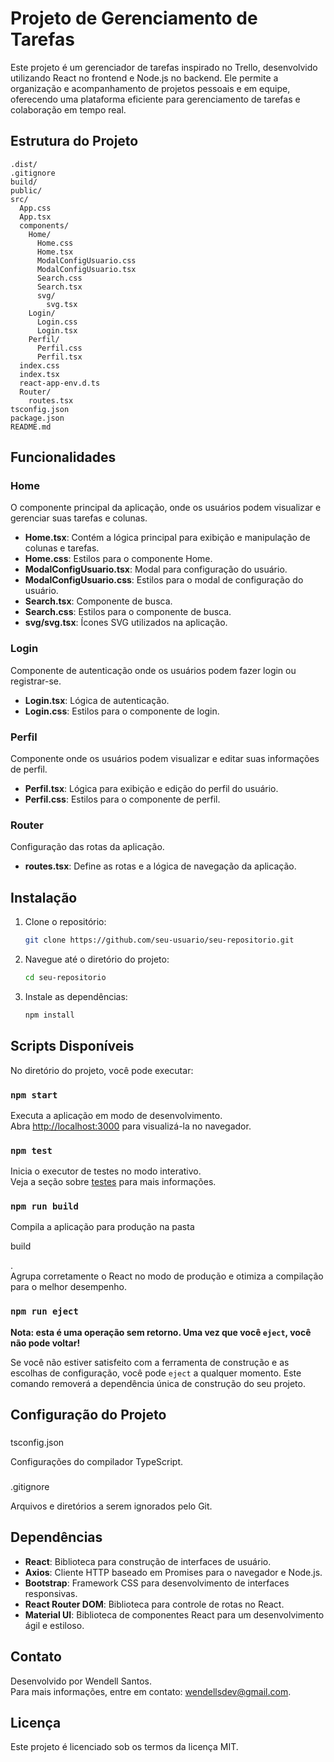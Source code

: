 # Projeto de Gerenciamento de Tarefas

Este projeto é um gerenciador de tarefas inspirado no Trello, desenvolvido utilizando React no frontend e Node.js no backend. Ele permite a organização e acompanhamento de projetos pessoais e em equipe, oferecendo uma plataforma eficiente para gerenciamento de tarefas e colaboração em tempo real.

## Estrutura do Projeto

```plaintext
.dist/
.gitignore
build/
public/
src/
  App.css
  App.tsx
  components/
    Home/
      Home.css
      Home.tsx
      ModalConfigUsuario.css
      ModalConfigUsuario.tsx
      Search.css
      Search.tsx
      svg/
        svg.tsx
    Login/
      Login.css
      Login.tsx
    Perfil/
      Perfil.css
      Perfil.tsx
  index.css
  index.tsx
  react-app-env.d.ts
  Router/
    routes.tsx
tsconfig.json
package.json
README.md
```

## Funcionalidades

### Home

O componente principal da aplicação, onde os usuários podem visualizar e gerenciar suas tarefas e colunas.

- **Home.tsx**: Contém a lógica principal para exibição e manipulação de colunas e tarefas.
- **Home.css**: Estilos para o componente Home.
- **ModalConfigUsuario.tsx**: Modal para configuração do usuário.
- **ModalConfigUsuario.css**: Estilos para o modal de configuração do usuário.
- **Search.tsx**: Componente de busca.
- **Search.css**: Estilos para o componente de busca.
- **svg/svg.tsx**: Ícones SVG utilizados na aplicação.

### Login

Componente de autenticação onde os usuários podem fazer login ou registrar-se.

- **Login.tsx**: Lógica de autenticação.
- **Login.css**: Estilos para o componente de login.

### Perfil

Componente onde os usuários podem visualizar e editar suas informações de perfil.

- **Perfil.tsx**: Lógica para exibição e edição do perfil do usuário.
- **Perfil.css**: Estilos para o componente de perfil.

### Router

Configuração das rotas da aplicação.

- **routes.tsx**: Define as rotas e a lógica de navegação da aplicação.

## Instalação

1. Clone o repositório:
   ```sh
   git clone https://github.com/seu-usuario/seu-repositorio.git
   ```
2. Navegue até o diretório do projeto:
   ```sh
   cd seu-repositorio
   ```
3. Instale as dependências:
   ```sh
   npm install
   ```

## Scripts Disponíveis

No diretório do projeto, você pode executar:

### `npm start`

Executa a aplicação em modo de desenvolvimento.\
Abra [http://localhost:3000](http://localhost:3000) para visualizá-la no navegador.

### `npm test`

Inicia o executor de testes no modo interativo.\
Veja a seção sobre [testes](https://facebook.github.io/create-react-app/docs/running-tests) para mais informações.

### `npm run build`

Compila a aplicação para produção na pasta 

build

.\
Agrupa corretamente o React no modo de produção e otimiza a compilação para o melhor desempenho.

### `npm run eject`

**Nota: esta é uma operação sem retorno. Uma vez que você `eject`, você não pode voltar!**

Se você não estiver satisfeito com a ferramenta de construção e as escolhas de configuração, você pode `eject` a qualquer momento. Este comando removerá a dependência única de construção do seu projeto.

## Configuração do Projeto

### 

tsconfig.json



Configurações do compilador TypeScript.

### 

.gitignore



Arquivos e diretórios a serem ignorados pelo Git.

## Dependências

- **React**: Biblioteca para construção de interfaces de usuário.
- **Axios**: Cliente HTTP baseado em Promises para o navegador e Node.js.
- **Bootstrap**: Framework CSS para desenvolvimento de interfaces responsivas.
- **React Router DOM**: Biblioteca para controle de rotas no React.
- **Material UI**: Biblioteca de componentes React para um desenvolvimento ágil e estiloso.

## Contato

Desenvolvido por Wendell Santos.\
Para mais informações, entre em contato: wendellsdev@gmail.com.

## Licença

Este projeto é licenciado sob os termos da licença MIT.
